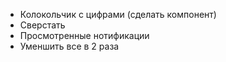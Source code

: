 * Колокольчик с цифрами (сделать компонент)
* Сверстать
* Просмотренные нотификации
* Уменшить все в 2 раза
